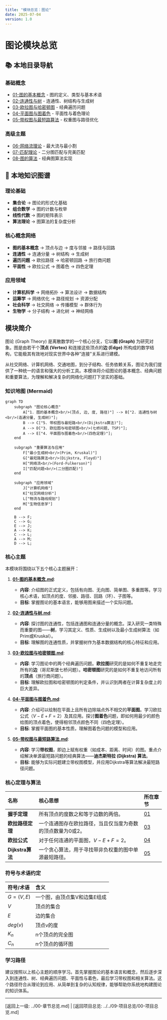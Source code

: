 ```yaml
---
title: "模块总览：图论"
date: 2025-07-04
version: 1.0
---
```


# 图论模块总览

## 📚 本地目录导航

### 基础概念

- [01-图的基本概念](./01-图的基本概念.md) - 图的定义、类型与基本术语
- [02-连通性与树](./02-连通性与树.md) - 连通性、树结构与生成树
- [03-欧拉图与哈密顿图](./03-欧拉图与哈密顿图.md) - 经典遍历问题
- [04-平面图与图着色](./04-平面图与图着色.md) - 平面性与着色理论
- [05-带权图与最短路算法](./05-带权图与最短路算法.md) - 权重图与路径优化

### 高级主题

- [06-网络流理论](./06-网络流理论.md) - 最大流与最小割
- [07-匹配理论](./07-匹配理论.md) - 二分图匹配与完美匹配
- [08-图的算法](./08-图的算法.md) - 经典图算法实现

## 🧠 本地知识图谱

### 理论基础

- **集合论** → 图论的形式化基础
- **组合数学** → 图的计数与枚举
- **线性代数** → 图的矩阵表示
- **算法理论** → 图算法的复杂度分析

### 核心概念网络

- **图的基本概念** → 顶点与边 → 度与邻接 → 路径与回路
- **连通性** → 连通分量 → 树结构 → 生成树
- **遍历问题** → 欧拉路径 → 哈密顿回路 → 旅行商问题
- **平面性** → 欧拉公式 → 图着色 → 四色定理

### 应用领域

- **计算机科学** → 网络拓扑 → 算法设计 → 数据结构
- **运筹学** → 网络优化 → 路径规划 → 资源分配
- **社会科学** → 社交网络 → 传播模型 → 群体行为
- **生物学** → 分子结构 → 进化树 → 神经网络

## 模块简介

图论 (Graph Theory) 是离散数学的一个核心分支，它以**图 (Graph)** 为研究对象。图是由若干个**顶点 (Vertex)** 和连接这些顶点的**边 (Edge)** 所构成的数学结构，它能极其有效地对现实世界中各种"连接"关系进行建模。

从社交网络、计算机网络、交通地图，到分子结构、任务依赖关系，图论为我们提供了一种统一的语言和强大的分析工具。本模块将介绍图论的基本概念、经典问题和重要算法，为理解和解决复杂的网络化问题打下坚实的基础。

### 知识地图 (Mermaid)

```mermaid
graph TD
    subgraph "图论核心概念"
        A["1. 图的基本概念<br/>(顶点, 边, 度, 路径)"] --> B["2. 连通性与树<br/>(连通分量, 生成树)"];
        B --> C["5. 带权图与最短路<br/>(Dijkstra算法)"];
        A --> D["3. 欧拉图与哈密顿图<br/>(七桥问题, TSP)"];
        A --> E["4. 平面图与图着色<br/>(四色定理)"];
    end

    subgraph "重要算法与应用"
        F["最小生成树<br/>(Prim, Kruskal)"]
        G["最短路算法<br/>(Dijkstra, Floyd)"]
        H["网络流<br/>(Ford-Fulkerson)"]
        I["匹配问题<br/>(二分图匹配)"]
    end

    subgraph "应用领域"
        J["计算机网络"]
        K["社交网络分析"]
        L["物流与路线规划"]
        M["生物信息学"]
    end
    
    B --> F;
    C --> G;
    E --> J;
    A --> K;
    C --> L;
    A --> M;
    D --> L;
```

### 核心主题

本模块将围绕以下五个核心主题展开：

1. **[01-图的基本概念.md](./01-图的基本概念.md)**:
    - **内容**: 介绍图的正式定义，包括有向图、无向图、简单图、多重图等。学习核心术语，如顶点的度、邻接、路径、回路（环）、子图等。
    - **目标**: 掌握图论的基本语言，能够用图来描述一个实际问题。

2. **[02-连通性与树.md](./02-连通性与树.md)**:
    - **内容**: 探讨图的连通性，包括连通图和连通分量的概念。深入研究一类特殊而重要的图——**树**，学习其定义、性质、生成树以及最小生成树算法（如Prim或Kruskal）。
    - **目标**: 理解图的连通性质，并掌握树作为基本数据结构的核心特征和应用。

3. **[03-欧拉图与哈密顿图.md](./03-欧拉图与哈密顿图.md)**:
    - **内容**: 学习图论中的两个经典遍历问题。**欧拉图**研究的是如何不重复地走完所有的**边**（哥尼斯堡七桥问题）。**哈密顿图**研究的是如何不重复地访问所有的**顶点**（旅行商问题）。
    - **目标**: 理解欧拉图和哈密顿图的判定条件，并认识到两者在计算复杂度上的巨大差异。

4. **[04-平面图与图着色.md](./04-平面图与图着色.md)**:
    - **内容**: 介绍可以绘制在平面上且所有边除端点外不相交的**平面图**。学习欧拉公式（$V-E+F=2$）及其应用。探讨**图着色**问题，即如何用最少的颜色给图的顶点着色，使得相邻顶点颜色不同（四色定理）。
    - **目标**: 掌握平面图的基本性质，理解图着色问题的模型和应用。

5. **[05-带权图与最短路算法.md](./05-带权图与最短路算法.md)**:
    - **内容**: 学习**带权图**，即边上赋有权重（如成本、距离、时间）的图。重点介绍解决单源最短路问题的经典算法——**迪杰斯特拉 (Dijkstra) 算法**。
    - **目标**: 能够为实际问题建立带权图模型，并应用Dijkstra等算法解决最短路径问题。

### 核心定理与算法

| 名称 | 核心思想 | 所在章节 |
| :--- | :--- | :--- |
| **握手定理** | 所有顶点的度数之和等于边数的两倍。 | [01](./01-图的基本概念.md) |
| **欧拉路径定理** | 一个连通图存在欧拉路径，当且仅当度为奇数的顶点数量为0或2。 | [03](./03-欧拉图与哈密顿图.md) |
| **欧拉公式** | 对于任何连通的平面图，$V-E+F=2$。 | [04](./04-平面图与图着色.md) |
| **Dijkstra算法** | 一个贪心算法，用于寻找带非负权重的图中单源最短路径。 | [05](./05-带权图与最短路算法.md) |

### 符号与术语约定

| 符号/术语 | 含义 |
|:--- |:---|
| $G=(V, E)$ | 一个图，由顶点集V和边集E组成 |
| $V$ | 顶点的集合 |
| $E$ | 边的集合 |
| $deg(v)$ | 顶点v的度 |
| $K_n$ | n个顶点的完全图 |
| $C_n$ | n个顶点的循环图 |

### 学习路径

建议按照以上核心主题的顺序学习。首先掌握图论的基本语言和概念，然后逐步深入到连通性、树、经典遍历问题、平面性与着色，最后学习带权图和相关算法。这个路径符合从理论到应用、从简单到复杂的认知规律，能够帮助你系统地构建图论的知识体系。

---
[返回上一级: ../00-章节总览.md] | [返回项目总览: ../../09-项目总览/00-项目总览.md]
